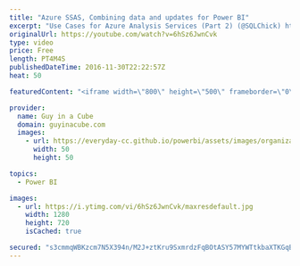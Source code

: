 ```yaml
---
title: "Azure SSAS, Combining data and updates for Power BI"
excerpt: "Use Cases for Azure Analysis Services (Part 2) (@SQLChick) http://www.sqlchick.com/entries/2016/11/29/use-cases-for-azure-analysis-services  How to Combine System and Manual Data in a Power BI Data Model (@PowerBIPro) https://www.powerpivotpro.com/2016/11/combine-system-manual-data-power-bi-data-model/"
originalUrl: https://youtube.com/watch?v=6hSz6JwnCvk
type: video
price: Free
length: PT4M4S
publishedDateTime: 2016-11-30T22:22:57Z
heat: 50

featuredContent: "<iframe width=\"800\" height=\"500\" frameborder=\"0\" src=\"https://www.youtube.com/embed/6hSz6JwnCvk\" allow=\"accelerometer; autoplay; encrypted-media; gyroscope; picture-in-picture\" allowfullscreen></iframe>"

provider:
  name: Guy in a Cube
  domain: guyinacube.com
  images:
    - url: https://everyday-cc.github.io/powerbi/assets/images/organizations/guyinacube.com-50x50.jpg
      width: 50
      height: 50

topics:
  - Power BI

images:
  - url: https://i.ytimg.com/vi/6hSz6JwnCvk/maxresdefault.jpg
    width: 1280
    height: 720
    isCached: true

secured: "s3cmmqWBKzcm7N5X394n/M2J+ztKru9SxmrdzFqBOtASY57MYWTtkbaXTKGqB4sIKYLnaXy1apSSX0jQWTVOWLAezkp3R5rFkQJck6syvrPYnyYbNf8/G586fZw8phnQXKTIL7rEdDj2+A0j31bUFxTdIr2WzFwaWhiTf/7gwwIgVpQDVCh0V1AOUYb1U1r39ijol2SbAogzOZRLzbUrtFJZefZspkyxUW3CgIAdHjktZ/XU+OWHsuSgzZNFW0B7GXxsqXn3kLXCGhrRU43IJRl7GsNuRtb0rjCYQmd9ELa89W49VhXdq/dSY4tT0EW45vQkcNAR+B9qMgyM/S0jBhbrzMx/c3zdL252ne4z5EkrFWf3JoIBoY2BrQuS9WVHTbdvMsOBG0N7f9n6dKxKvn+eV9hTnaJ3FJzCLQtn94Y=;rIaxqViwHsf/gbugqS2Q7A=="
---
```


